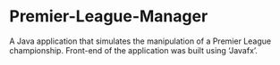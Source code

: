 # Premier-League-Manager
A Java application that simulates the manipulation of a Premier  League championship. Front-end of the application was built using  ‘Javafx’.
